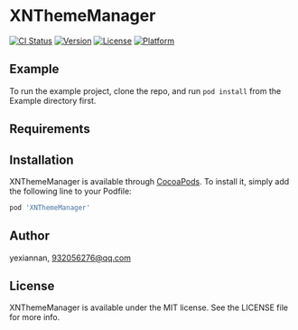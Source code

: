 # XNThemeManager

[![CI Status](https://img.shields.io/travis/yexiannan/XNThemeManager.svg?style=flat)](https://travis-ci.org/yexiannan/XNThemeManager)
[![Version](https://img.shields.io/cocoapods/v/XNThemeManager.svg?style=flat)](https://cocoapods.org/pods/XNThemeManager)
[![License](https://img.shields.io/cocoapods/l/XNThemeManager.svg?style=flat)](https://cocoapods.org/pods/XNThemeManager)
[![Platform](https://img.shields.io/cocoapods/p/XNThemeManager.svg?style=flat)](https://cocoapods.org/pods/XNThemeManager)

## Example

To run the example project, clone the repo, and run `pod install` from the Example directory first.

## Requirements

## Installation

XNThemeManager is available through [CocoaPods](https://cocoapods.org). To install
it, simply add the following line to your Podfile:

```ruby
pod 'XNThemeManager'
```

## Author

yexiannan, 932056276@qq.com

## License

XNThemeManager is available under the MIT license. See the LICENSE file for more info.
